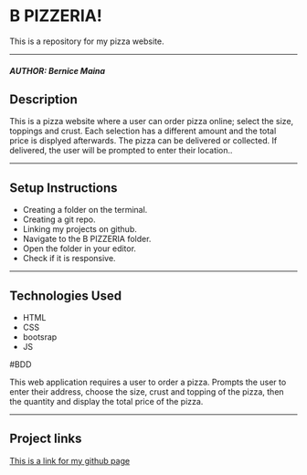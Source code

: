 # B PIZZERIA!
This is a repository for my pizza website.
*****
##### AUTHOR: Bernice Maina
## Description
This is a pizza website where a user can order pizza online; select the size, toppings and crust. Each selection has a different amount and the total price is displyed afterwards. The pizza can be delivered or collected. If delivered, the user will be prompted to enter their location..
**********
                
## Setup Instructions
* Creating a folder on the terminal.
* Creating a git repo.
* Linking my projects on github.
* Navigate to the B PIZZERIA folder.
* Open the folder in your editor.
* Check if it is responsive.
*****

## Technologies Used
* HTML
* CSS
* bootsrap
* JS

#BDD

This web application requires a user to order a pizza. Prompts the user to enter their address, choose the size, crust and topping of the pizza, then the quantity and display the total price of the pizza.
 ******
 
## Project links
[This is a link for my github page](https://github.com/Bernice2001/Pizzeria)

